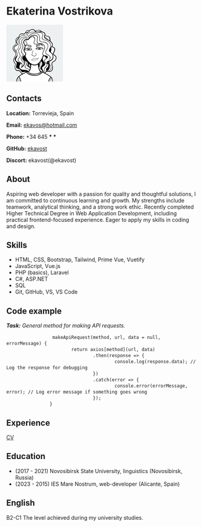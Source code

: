 # Ekaterina Vostrikova

<img src="./photo.png" width="150">

## Contacts

**Location:** Torrevieja, Spain

**Email:** ekavos@hotmail.com

**Phone:** +34 645 **\* \***

**GitHub:** [ekavost](https://github.com/ekavost)

**Discort:** ekavost(@ekavost)

## About

Aspiring web developer with a passion for quality and thoughtful solutions, I am committed to continuous learning and growth. My strengths include teamwork, analytical thinking, and a strong work ethic. Recently completed Higher Technical Degree in Web Application Development, including practical frontend-focused experience. Eager to apply my skills in coding and design.

## Skills

- HTML, CSS, Bootstrap, Tailwind, Prime Vue, Vuetify
- JavaScript, Vue.js
- PHP (basics), Laravel
- C#, ASP.NET
- SQL
- Git, GitHub, VS, VS Code

## Code example

**_Task:_**
_General method for making API requests._

```
				 makeApiRequest(method, url, data = null, errorMessage) {
						return axios[method](url, data)
								.then(response => {
										console.log(response.data); // Log the response for debugging
								})
								.catch(error => {
										console.error(errorMessage, error); // Log error message if something goes wrong
								});
				}
```

## Experience

[CV](https://ekavost.github.io/rsschool-cv/cv)

## Education

- (2017 - 2021) Novosibirsk State University, linguistics (Novosibirsk, Russia)
- (2023 - 2015) IES Mare Nostrum, web-developer (Alicante, Spain)

## English

B2-C1
The level achieved during my university studies.

